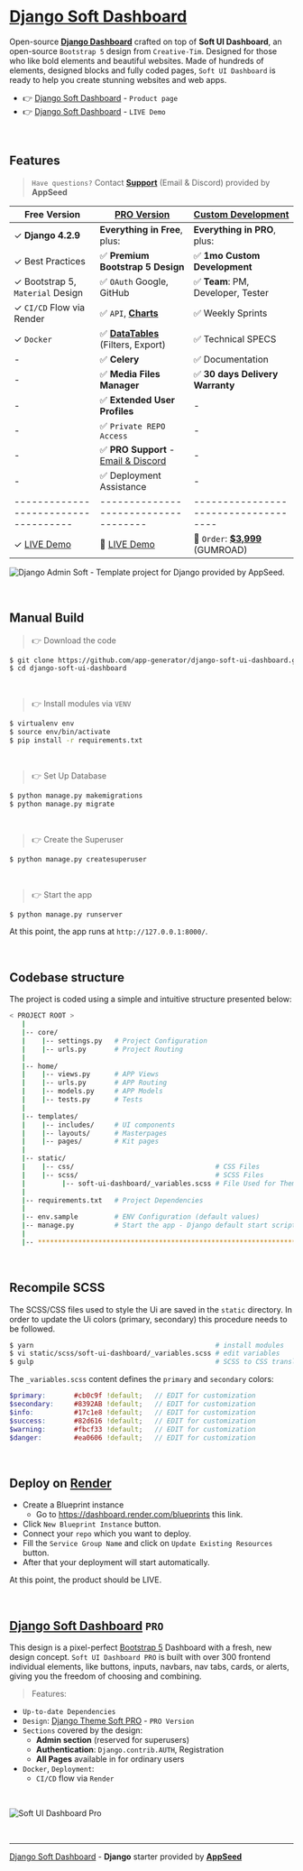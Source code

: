 # [Django Soft Dashboard](https://appseed.us/product/soft-ui-dashboard/django/)

Open-source **[Django Dashboard](https://appseed.us/admin-dashboards/django/)** crafted on top of **Soft UI Dashboard**, an open-source `Bootstrap 5` design from `Creative-Tim`.
Designed for those who like bold elements and beautiful websites. Made of hundreds of elements, designed blocks and fully coded pages, `Soft UI Dashboard` is ready to help you create stunning websites and web apps.

- 👉 [Django Soft Dashboard](https://appseed.us/product/soft-ui-dashboard/django/) - `Product page`
- 👉 [Django Soft Dashboard](https://django-soft-dash.onrender.com) - `LIVE Demo`

<br />

## Features

> `Have questions?` Contact **[Support](https://appseed.us/support/)** (Email & Discord) provided by **AppSeed**

| Free Version                          | [PRO Version](https://appseed.us/product/soft-ui-dashboard-pro/django/)    | [Custom Development](https://appseed.us/custom-development/) |  
| --------------------------------------| --------------------------------------| --------------------------------------|
| ✓ **Django 4.2.9**                    | **Everything in Free**, plus:                                                             | **Everything in PRO**, plus:         |
| ✓ Best Practices                      | ✅ **Premium Bootstrap 5 Design**                                                         | ✅ **1mo Custom Development**       | 
| ✓ Bootstrap 5, `Material` Design      | ✅ `OAuth` Google, GitHub                                                                 | ✅ **Team**: PM, Developer, Tester  |
| ✓ `CI/CD` Flow via Render             | ✅ `API`, **[Charts](https://django-soft-dash-pro.onrender.com/charts/)**                 | ✅ Weekly Sprints                   |
| ✓ `Docker`                            | ✅ **[DataTables](https://django-soft-dash-pro.onrender.com/tables/)** (Filters, Export)  | ✅ Technical SPECS                  |
| -                                     |✅ **Celery**                                                                               | ✅ Documentation                    |
| -                                     | ✅ **Media Files Manager**                                                                 | ✅ **30 days Delivery Warranty**    |
| -                                     | ✅ **Extended User Profiles**                                                              |  -                                   |
| -                                     | ✅ `Private REPO Access`                                                                   |  -                                   |
| -                                     | ✅ **PRO Support** - [Email & Discord](https://appseed.us/support/)                        |  -                                   |
| -                                     | ✅ Deployment Assistance                                                                   |  -                                   |
| ------------------------------------  | ------------------------------------                                                       | ------------------------------------|
| ✓ [LIVE Demo](https://django-soft-dash.onrender.com)  | 🚀 [LIVE Demo](https://django-soft-dash-pro.onrender.com/) | 🛒 `Order`: **[$3,999](https://appseed.gumroad.com/l/rocket-package)** (GUMROAD) |  


![Django Admin Soft - Template project for Django provided by AppSeed.](https://user-images.githubusercontent.com/51070104/215729207-5cce250e-54da-4712-89a9-c1fd6b0a149e.png)

<br />

## Manual Build 

> 👉 Download the code  

```bash
$ git clone https://github.com/app-generator/django-soft-ui-dashboard.git
$ cd django-soft-ui-dashboard
```

<br />

> 👉 Install modules via `VENV`  

```bash
$ virtualenv env
$ source env/bin/activate
$ pip install -r requirements.txt
```

<br />

> 👉 Set Up Database

```bash
$ python manage.py makemigrations
$ python manage.py migrate
```

<br />

> 👉 Create the Superuser

```bash
$ python manage.py createsuperuser
```

<br />

> 👉 Start the app

```bash
$ python manage.py runserver
```

At this point, the app runs at `http://127.0.0.1:8000/`. 

<br />

## Codebase structure

The project is coded using a simple and intuitive structure presented below:

```bash
< PROJECT ROOT >
   |
   |-- core/                            
   |    |-- settings.py   # Project Configuration  
   |    |-- urls.py       # Project Routing
   |
   |-- home/
   |    |-- views.py      # APP Views 
   |    |-- urls.py       # APP Routing
   |    |-- models.py     # APP Models 
   |    |-- tests.py      # Tests  
   |     
   |-- templates/
   |    |-- includes/     # UI components 
   |    |-- layouts/      # Masterpages
   |    |-- pages/        # Kit pages 
   |
   |-- static/   
   |    |-- css/                                   # CSS Files 
   |    |-- scss/                                  # SCSS Files 
   |         |-- soft-ui-dashboard/_variables.scss # File Used for Theme Styling
   |
   |-- requirements.txt   # Project Dependencies
   |
   |-- env.sample         # ENV Configuration (default values)
   |-- manage.py          # Start the app - Django default start script
   |
   |-- ************************************************************************
```

<br />

## Recompile SCSS  

The SCSS/CSS files used to style the Ui are saved in the `static` directory. 
In order to update the Ui colors (primary, secondary) this procedure needs to be followed. 

```bash
$ yarn                                             # install modules
$ vi static/scss/soft-ui-dashboard/_variables.scss # edit variables 
$ gulp                                             # SCSS to CSS translation
```

The `_variables.scss` content defines the `primary` and `secondary` colors: 

```scss
$primary:       #cb0c9f !default;   // EDIT for customization 
$secondary:     #8392AB !default;   // EDIT for customization 
$info:          #17c1e8 !default;   // EDIT for customization 
$success:       #82d616 !default;   // EDIT for customization 
$warning:       #fbcf33 !default;   // EDIT for customization 
$danger:        #ea0606 !default;   // EDIT for customization 
```

<br />

## Deploy on [Render](https://render.com/)

- Create a Blueprint instance
  - Go to https://dashboard.render.com/blueprints this link.
- Click `New Blueprint Instance` button.
- Connect your `repo` which you want to deploy.
- Fill the `Service Group Name` and click on `Update Existing Resources` button.
- After that your deployment will start automatically.

At this point, the product should be LIVE.

<br />

## [Django Soft Dashboard](https://appseed.us/product/soft-ui-dashboard-pro/django/) `PRO`

This design is a pixel-perfect [Bootstrap 5](https://www.admin-dashboards.com/bootstrap-5-templates/) Dashboard with a fresh, new design concept. `Soft UI Dashboard PRO` is built with over 300 frontend individual elements, like buttons, inputs, navbars, nav tabs, cards, or alerts, giving you the freedom of choosing and combining.

> Features: 

- `Up-to-date Dependencies`
- `Design`: [Django Theme Soft PRO](https://github.com/app-generator/django-admin-soft-pro) - `PRO Version`
- `Sections` covered by the design:
  - **Admin section** (reserved for superusers)
  - **Authentication**: `Django.contrib.AUTH`, Registration
  - **All Pages** available in for ordinary users 
- `Docker`, `Deployment`:
  - `CI/CD` flow via `Render`

<br />

![Soft UI Dashboard Pro](https://user-images.githubusercontent.com/51070104/211278814-881e0fcf-7986-4386-afee-540aa0f53bba.png)

<br />

---
[Django Soft Dashboard](https://appseed.us/product/soft-ui-dashboard/django/) - **Django** starter provided by **[AppSeed](https://appseed.us/)**
